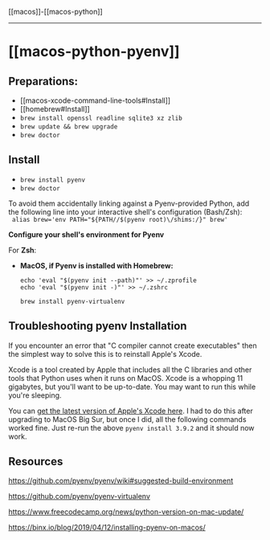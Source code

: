 
[[macos]]-[[macos-python]]

---

# [[macos-python-pyenv]]

## Preparations:

- [[macos-xcode-command-line-tools#Install]]
- [[homebrew#Install]]
- `brew install openssl readline sqlite3 xz zlib`
- `brew update && brew upgrade`
- `brew doctor`

## Install
 - `brew install pyenv`
 - `brew doctor`

To avoid them accidentally linking against a Pyenv-provided Python, add the following line into your interactive shell's configuration (Bash/Zsh):    
   ` alias brew='env PATH="${PATH//$(pyenv root)\/shims:/}" brew'`
   
   **Configure your shell's environment for Pyenv**
   
   For **Zsh**:

-   **MacOS, if Pyenv is installed with Homebrew:**
    
	```
	echo 'eval "$(pyenv init --path)"' >> ~/.zprofile
    echo 'eval "$(pyenv init -)"' >> ~/.zshrc
	```
	
	```
	brew install pyenv-virtualenv
	```

## Troubleshooting pyenv Installation

If you encounter an error that "C compiler cannot create executables" then the simplest way to solve this is to reinstall Apple's Xcode.

Xcode is a tool created by Apple that includes all the C libraries and other tools that Python uses when it runs on MacOS. Xcode is a whopping 11 gigabytes, but you'll want to be up-to-date. You may want to run this while you're sleeping.

You can [get the latest version of Apple's Xcode here](https://developer.apple.com/download/). I had to do this after upgrading to MacOS Big Sur, but once I did, all the following commands worked fine. Just re-run the above `pyenv install 3.9.2` and it should now work.

## Resources 
https://github.com/pyenv/pyenv/wiki#suggested-build-environment

https://github.com/pyenv/pyenv-virtualenv

https://www.freecodecamp.org/news/python-version-on-mac-update/

https://binx.io/blog/2019/04/12/installing-pyenv-on-macos/